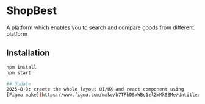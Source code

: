 # ShopBest  
A platform which enables you to search and compare goods from different platform

## Installation  
```bash
npm install
npm start

## Update
2025-8-9: craete the whole layout UI/UX and react component using
[Figma make](https://www.figma.com/make/b7TPhDSmWBc1zlZmMk8BMe/Untitled?node-id=0-4&t=V1aVwm6pnx9EWs1n-0) , the file has some compatible issue with local environment, but it can be easily fixed by [depcheck](https://www.npmjs.com/package/depcheck). Also, the code generate by AI runs in tailwind and TS


